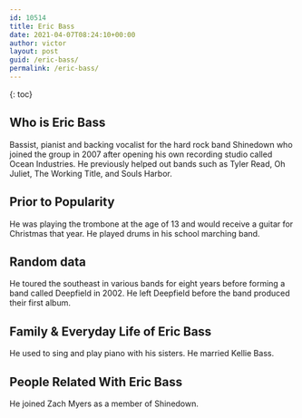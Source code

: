 ```yaml
---
id: 10514
title: Eric Bass
date: 2021-04-07T08:24:10+00:00
author: victor
layout: post
guid: /eric-bass/
permalink: /eric-bass/
---
```



{: toc}


## Who is Eric Bass



Bassist, pianist and backing vocalist for the hard rock band Shinedown who joined the group in 2007 after opening his own recording studio called Ocean Industries. He previously helped out bands such as Tyler Read, Oh Juliet, The Working Title, and Souls Harbor.

                
                
                
## Prior to Popularity



He was playing the trombone at the age of 13 and would receive a guitar for Christmas that year. He played drums in his school marching band.

                
                
                
## Random data



He toured the southeast in various bands for eight years before forming a band called Deepfield in 2002. He left Deepfield before the band produced their first album.

                
                
                
## Family & Everyday Life of Eric Bass



He used to sing and play piano with his sisters. He married Kellie Bass.

                
                
                
## People Related With Eric Bass



He joined Zach Myers as a member of Shinedown.

                
              
            
          
          
          